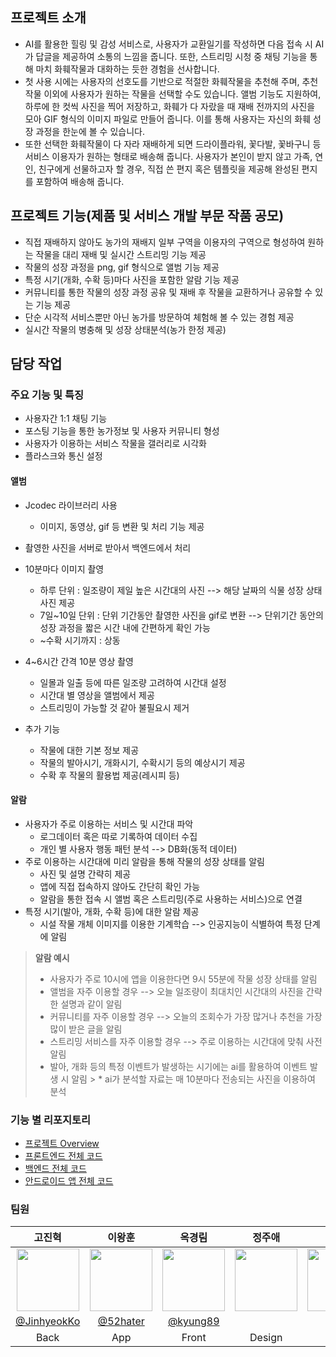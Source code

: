 ## 프로젝트 소개
* AI를 활용한 힐링 및 감성 서비스로, 사용자가 교환일기를 작성하면 다음 접속 시 AI가 답글을 제공하여 소통의 느낌을 줍니다. 또한, 스트리밍 시청 중 채팅 기능을 통해 마치 화훼작물과 대화하는 듯한 경험을 선사합니다.
* 첫 사용 시에는 사용자의 선호도를 기반으로 적절한 화훼작물을 추천해 주며, 추천 작물 이외에 사용자가 원하는 작물을 선택할 수도 있습니다. 앨범 기능도 지원하여, 하루에 한 컷씩 사진을 찍어 저장하고, 화훼가 다 자랐을 때 재배 전까지의 사진을 모아 GIF 형식의 이미지 파일로 만들어 줍니다. 이를 통해 사용자는 자신의 화훼 성장 과정을 한눈에 볼 수 있습니다.
* 또한 선택한 화훼작물이 다 자라 재배하게 되면 드라이플라워, 꽃다발, 꽃바구니 등 서비스 이용자가 원하는 형태로 배송해 줍니다. 사용자가 본인이 받지 않고 가족, 연인, 친구에게 선물하고자 할 경우, 직접 쓴 편지 혹은 템플릿을 제공해 완성된 편지를 포함하여 배송해 줍니다.

## 프로젝트 기능(제품 및 서비스 개발 부문 작품 공모)
* 직접 재배하지 않아도 농가의 재배지 일부 구역을 이용자의 구역으로 형성하여 원하는 작물을 대리 재배 및 실시간 스트리밍 기능 제공
* 작물의 성장 과정을 png, gif 형식으로 앨범 기능 제공
* 특정 시기(개화, 수확 등)마다 사진을 포함한 알람 기능 제공
* 커뮤니티를 통한 작물의 성장 과정 공유 및 재배 후 작물을 교환하거나 공유할 수 있는 기능 제공
* 단순 시각적 서비스뿐만 아닌 농가를 방문하여 체험해 볼 수 있는 경험 제공
* 실시간 작물의 병충해 및 성장 상태분석(농가 한정 제공)

## 담당 작업

### 주요 기능 및 특징
* 사용자간 1:1 채팅 기능
* 포스팅 기능을 통한 농가정보 및 사용자 커뮤니티 형성
* 사용자가 이용하는 서비스 작물을 갤러리로 시각화
* 플라스크와 통신 설정

#### 앨범
* Jcodec 라이브러리 사용
    * 이미지, 동영상, gif 등 변환 및 처리 기능 제공
* 촬영한 사진을 서버로 받아서 백엔드에서 처리

* 10분마다 이미지 촬영
    * 하루 단위 : 일조량이 제일 높은 시간대의 사진 --> 해당 날짜의 식물 성장 상태 사진 제공
    * 7일~10일 단위 : 단위 기간동안 촬영한 사진을 gif로 변환 --> 단위기간 동안의 성장 과정을 짧은 시간 내에 간편하게 확인 가능
    * ~수확 시기까지 : 상동

* 4~6시간 간격 10분 영상 촬영
    * 일몰과 일출 등에 따른 일조량 고려하여 시간대 설정
    * 시간대 별 영상을 앨범에서 제공
    * 스트리밍이 가능할 것 같아 불필요시 제거

* 추가 기능
    * 작물에 대한 기본 정보 제공
    * 작물의 발아시기, 개화시기, 수확시기 등의 예상시기 제공
    * 수확 후 작물의 활용법 제공(레시피 등)

#### 알람
* 사용자가 주로 이용하는 서비스 및 시간대 파악
    * 로그데이터 혹은 따로 기록하여 데이터 수집
    * 개인 별 사용자 행동 패턴 분석 --> DB화(동적 데이터)
* 주로 이용하는 시간대에 미리 알람을 통해 작물의 성장 상태를 알림
    * 사진 및 설명 간략히 제공
    * 앱에 직접 접속하지 않아도 간단히 확인 가능
    * 알람을 통한 접속 시 앨범 혹은 스트리밍(주로 사용하는 서비스)으로 연결
* 특정 시기(발아, 개화, 수확 등)에 대한 알람 제공
    * 시설 작물 개체 이미지를 이용한 기계학습 --> 인공지능이 식별하여 특정 단계에 알림

> **알람 예시**
> * 사용자가 주로 10시에 앱을 이용한다면 9시 55분에 작물 성장 상태를 알림
> * 앨범을 자주 이용할 경우 --> 오늘 일조량이 최대치인 시간대의 사진을 간략한 설명과 같이 알림
> * 커뮤니티를 자주 이용할 경우 --> 오늘의 조회수가 가장 많거나 추천을 가장 많이 받은 글을 알림
> * 스트리밍 서비스를 자주 이용할 경우 --> 주로 이용하는 시간대에 맞춰 사전 알림
> * 발아, 개화 등의 특정 이벤트가 발생하는 시기에는 ai를 활용하여 이벤트 발생 시 알림
    >   * ai가 분석할 자료는 매 10분마다 전송되는 사진을 이용하여 분석


### 기능 별 리포지토리
* [프로젝트 Overview](https://github.com/JinhyeokKo/Project_Farm)
* [프론트엔드 전체 코드](https://github.com/kyung89/frontened_proto_kyung)
* [백엔드 전체 코드](https://github.com/JinhyeokKo/Project_Farm/tree/master/MFP)
* [안드로이드 앱 전체 코드](https://github.com/JinhyeokKo/Project_Farm/tree/master/MFP2)

### 팀원

|                                             고진혁                                            |                                             이왕훈                                            |                                        옥경림                                              | 정주애 | 최인규 |
|:--------------------------------------------------------------------------------------------:|:--------------------------------------------------------------------------------------------:|:-------------------------------------------------------------------------------------------:|:--:|:--:|
| <img src="https://avatars.githubusercontent.com/u/160887371?v=4" width="100" height="100" /> | <img src="https://avatars.githubusercontent.com/u/160670466?v=4" width="100" height="100" /> | <img src="https://avatars.githubusercontent.com/u/37587498?v=4" width="100" height="100" /> | <img src="https://cdn.simpleicons.org/github/7d7d7d" width="100" height="100" /> | <img src="https://cdn.simpleicons.org/github/7d7d7d" width="100" height="100" /> |
|                         [@JinhyeokKo](https://github.com/JinhyeokKo)                         |                            [@52hater](https://github.com/52hater)                            |                           [@kyung89](https://github.com/kyung89)                           |||
|                                               Back                                            |                                              App                                              |                                           Front                                           | Design | ML |      
